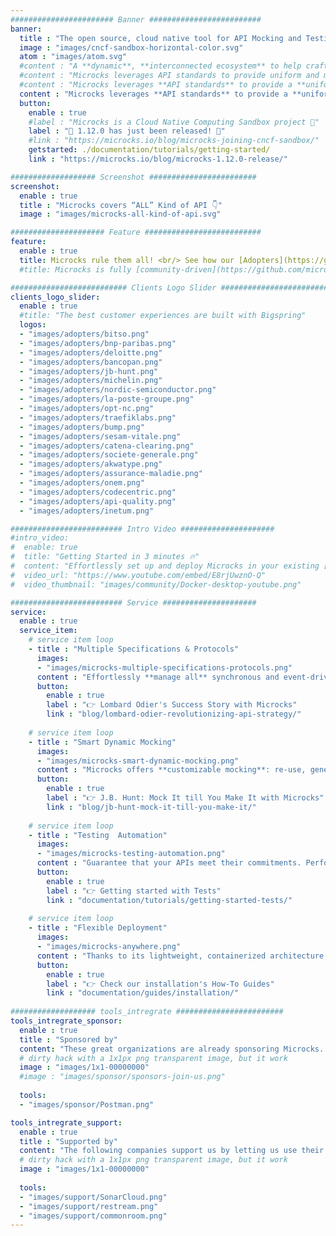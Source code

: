```yaml
---
####################### Banner #########################
banner:
  title : "The open source, cloud native tool for API Mocking and Testing"
  image : "images/cncf-sandbox-horizontal-color.svg"
  atom : "images/atom.svg"
  #content : "A **dynamic**, **interconnected ecosystem** to help crafting **customized**, **multi-protocol universal** API **value chain**, powered by **cloud-native automation & standards** #APIOps"
  #content : "Microcks leverages API standards to provide uniform and multi-protocol approach, empowering your API and microservices lifecycle. It strengthen your ecosystem for crafting customized and versatile API value chain. #APIDevOps"
  #content : "Microcks leverages **API standards** to provide a **uniform and multi-protocol approach**, empowering your API and microservices lifecycle. Powered by **cloud-native automation**, it interconnects your API **value chain** ecosystem. #APIDevOps"
  content : "Microcks leverages **API standards** to provide a **uniform and multi-protocol approach**, empowering your API and microservices lifecycle. It strengthens your **ecosystem** to create an adaptable API **value chain** #APIDevOps"
  button:
    enable : true
    #label : "Microcks is a Cloud Native Computing Sandbox project 🚀"
    label : "🚀 1.12.0 has just been released! 🚀"
    #link : "https://microcks.io/blog/microcks-joining-cncf-sandbox/"
    getstarted: ./documentation/tutorials/getting-started/
    link : "https://microcks.io/blog/microcks-1.12.0-release/"

################### Screenshot ########################
screenshot:
  enable : true
  title : "Microcks covers “ALL” Kind of API 👇"
  image : "images/microcks-all-kind-of-api.svg"

##################### Feature ##########################
feature:
  enable : true
  title: Microcks rule them all! <br/> See how our [Adopters](https://github.com/microcks/.github/blob/main/ADOPTERS.md) benefit from it.
  #title: Microcks is fully [community-driven](https://github.com/microcks/microcks/graphs/contributors) <br/> Check our [Adopters](https://github.com/microcks/.github/blob/main/ADOPTERS.md) file

########################## Clients Logo Slider #########################
clients_logo_slider:
  enable : true
  #title: "The best customer experiences are built with Bigspring"
  logos:
  - "images/adopters/bitso.png"
  - "images/adopters/bnp-paribas.png"
  - "images/adopters/deloitte.png"
  - "images/adopters/bancopan.png"
  - "images/adopters/jb-hunt.png"
  - "images/adopters/michelin.png"
  - "images/adopters/nordic-semiconductor.png"
  - "images/adopters/la-poste-groupe.png"
  - "images/adopters/opt-nc.png"
  - "images/adopters/traefiklabs.png"
  - "images/adopters/bump.png"
  - "images/adopters/sesam-vitale.png"
  - "images/adopters/catena-clearing.png"
  - "images/adopters/societe-generale.png"
  - "images/adopters/akwatype.png"
  - "images/adopters/assurance-maladie.png"
  - "images/adopters/onem.png"
  - "images/adopters/codecentric.png"
  - "images/adopters/api-quality.png"
  - "images/adopters/inetum.png"

######################### Intro Video #####################
#intro_video:
#  enable: true
#  title: "Getting Started in 3 minutes 🔥"
#  content: "Effortlessly set up and deploy Microcks in your existing [Docker environment](https://www.docker.com/blog/#get-started-with-the-microcks-docker-extension-for-api-mocking-and-testing/), eliminating the need for extensive #configurations 🚀"
#  video_url: "https://www.youtube.com/embed/E8rjUwznO-Q"
#  video_thumbnail: "images/community/Docker-desktop-youtube.png"

######################### Service #####################
service:
  enable : true
  service_item:
    # service item loop
    - title : "Multiple Specifications & Protocols"
      images:
      - "images/microcks-multiple-specifications-protocols.png"
      content : "Effortlessly **manage all** synchronous and event-driven **APIs** by leveraging OpenAPI, AsyncAPI, gRPC/Protobuf, GraphQL schemas and even SOAP. Microcks offers **a single**, **comprehensive tool** to handle everything, boosting **productivity** and cutting **costs**."
      button:
        enable : true
        label : "👉 Lombard Odier's Success Story with Microcks"
        link : "blog/lombard-odier-revolutionizing-api-strategy/"
        
    # service item loop
    - title : "Smart Dynamic Mocking"
      images:
      - "images/microcks-smart-dynamic-mocking.png"
      content : "Microcks offers **customizable mocking**: re-use, generate **realistic** examples or **transform** mock data and responses on the fly. Effectively **simulate** your application or microservices **dependencies** to accelerate API development."
      button:
        enable : true
        label : "👉 J.B. Hunt: Mock It till You Make It with Microcks"
        link : "blog/jb-hunt-mock-it-till-you-make-it/"
        
    # service item loop
    - title : "Testing  Automation"
      images:
      - "images/microcks-testing-automation.png"
      content : "Guarantee that your APIs meet their commitments. Perform **provider and consumer contract testing** on live implementations against various specification **versions**. Microcks saves time by auto-generating code snippets for seamless integration and automating checks within **CI/CD** pipelines."
      button:
        enable : true
        label : "👉 Getting started with Tests"
        link : "documentation/tutorials/getting-started-tests/"
        
    # service item loop
    - title : "Flexible Deployment"
      images:
      - "images/microcks-anywhere.png"
      content : "Thanks to its lightweight, containerized architecture, Microcks can be deployed **anywhere** on-premises, in the cloud, or on developers' laptops. Tailor the environment to your needs for **seamless integration**, boosting agility and lowering infrastructure barriers."
      button:
        enable : true
        label : "👉 Check our installation's How-To Guides"
        link : "documentation/guides/installation/"
        
################### tools_intregrate ########################
tools_intregrate_sponsor:
  enable : true
  title : "Sponsored by"
  content: "These great organizations are already sponsoring Microcks. Want to become a sponsor? Join our [Open collective](https://opencollective.com/microcks) or [Contact us](https://github.com/microcks/microcks/blob/master/MAINTAINERS.md) for more info."
  # dirty hack with a 1x1px png transparent image, but it work
  image : "images/1x1-00000000"
  #image : "images/sponsor/sponsors-join-us.png"
  
  tools:
  - "images/sponsor/Postman.png"

tools_intregrate_support:
  enable : true
  title : "Supported by"
  content: "The following companies support us by letting us use their products for free. Interested in supporting us too? [Contact us](https://github.com/microcks/microcks/blob/master/MAINTAINERS.md) for more info."
  # dirty hack with a 1x1px png transparent image, but it work
  image : "images/1x1-00000000"
  
  tools:
  - "images/support/SonarCloud.png"
  - "images/support/restream.png"
  - "images/support/commonroom.png"
---
```

